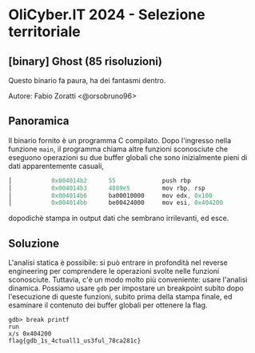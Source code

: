 # OliCyber.IT 2024 - Selezione territoriale

## [binary] Ghost (85 risoluzioni)

Questo binario fa paura, ha dei fantasmi dentro.

Autore: Fabio Zoratti <@orsobruno96>

## Panoramica

Il binario fornito è un programma C compilato. Dopo l'ingresso nella funzione `main`, il programma chiama altre funzioni sconosciute che eseguono operazioni su due buffer globali che sono inizialmente pieni di dati apparentemente casuali,

```as
│           0x004014b2      55             push rbp
│           0x004014b3      4889e5         mov rbp, rsp
│           0x004014b6      ba00010000     mov edx, 0x100              ; 256 ; uint32_t arg3
│           0x004014bb      be00424000     mov esi, 0x404200           ; uint32_t arg2
```

dopodichè stampa in output dati che sembrano irrilevanti, ed esce.

## Soluzione

L'analisi statica è possibile: si può entrare in profondità nel reverse engineering per comprendere le operazioni svolte nelle funzioni sconosciute. Tuttavia, c'è un modo molto più conveniente: usare l'analisi dinamica. Possiamo usare `gdb` per impostare un breakpoint subito dopo l'esecuzione di queste funzioni, subito prima della stampa finale, ed esaminare il contenuto dei buffer globali per ottenere la flag.

```text
gdb> break printf
run
x/s 0x404200
flag{gdb_1s_4ctuall1_us3ful_78ca281c}
```
